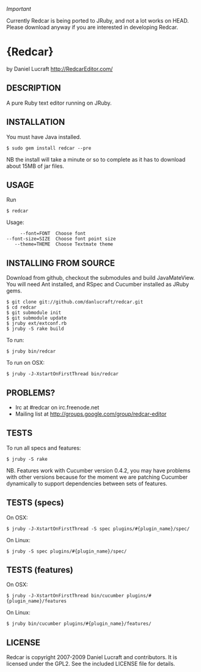 
*Important*

Currently Redcar is being ported to JRuby, and not a lot works on HEAD. Please download anyway if you 
are interested in developing Redcar.

{Redcar}
========

by Daniel Lucraft
http://RedcarEditor.com/

## DESCRIPTION

A pure Ruby text editor running on JRuby. 

## INSTALLATION

You must have Java installed. 

    $ sudo gem install redcar --pre
    
NB the install will take a minute or so to complete as it has to download about
15MB of jar files.

## USAGE

Run 

    $ redcar
    
Usage:

         --font=FONT  Choose font
    --font-size=SIZE  Choose font point size
       --theme=THEME  Choose Textmate theme

## INSTALLING FROM SOURCE

Download from github, checkout the submodules and build JavaMateView. You will need Ant 
installed, and RSpec and Cucumber installed as JRuby gems.

    $ git clone git://github.com/danlucraft/redcar.git
    $ cd redcar
    $ git submodule init
    $ git submodule update
    $ jruby ext/extconf.rb
    $ jruby -S rake build

To run:

    $ jruby bin/redcar

To run on OSX:

    $ jruby -J-XstartOnFirstThread bin/redcar        


## PROBLEMS?

* Irc at #redcar on irc.freenode.net
* Mailing list at http://groups.google.com/group/redcar-editor

## TESTS

To run all specs and features:

    $ jruby -S rake

NB. Features work with Cucumber version 0.4.2, you may have problems with other versions because for the moment we are patching Cucumber dynamically to support dependencies between sets of features.

## TESTS (specs)

On OSX:

    $ jruby -J-XstartOnFirstThread -S spec plugins/#{plugin_name}/spec/

On Linux:

    $ jruby -S spec plugins/#{plugin_name}/spec/

  
## TESTS (features)

On OSX:

    $ jruby -J-XstartOnFirstThread bin/cucumber plugins/#{plugin_name}/features

On Linux:

    $ jruby bin/cucumber plugins/#{plugin_name}/features/

## LICENSE

Redcar is copyright 2007-2009 Daniel Lucraft and contributors. 
It is licensed under the GPL2. See the included LICENSE file for details.

